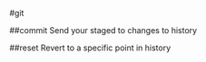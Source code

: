 #git

##commit
Send your staged to changes to history

##reset
Revert to a specific point in history
